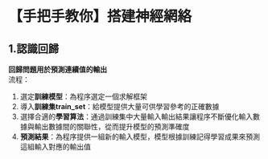 # 【手把手教你】搭建神經網絡   
## 1.認識回歸
**回歸問題用於預測連續值的輸出**  
流程：  
1. 選定**訓練模型**：為程序選定一個求解框架                   
2. 導入**訓練集train_set**：給模型提供大量可供學習參考的正確數據
3. 選擇合適的**學習算法**：通過訓練集中大量輸入輸出結果讓程序不斷優化輸入數據與輸出數據間的關聯性，從而提升模型的預測準確度
4. **預測結果**：為程序提供一組新的輸入模型，模型根據訓練記得學習成果來預測這組輸入對應的輸出值


